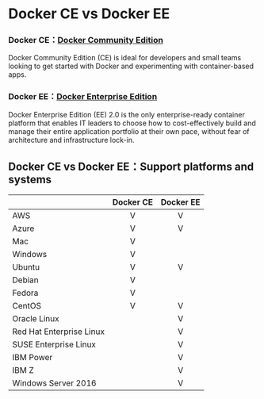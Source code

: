 # Docker CE vs Docker EE

### Docker CE：[Docker Community Edition](https://www.docker.com/community-edition)

Docker Community Edition \(CE\) is ideal for developers and small teams looking to get started with Docker and experimenting with container-based apps.

### Docker EE：[Docker Enterprise Edition](https://www.docker.com/enterprise-edition)

Docker Enterprise Edition \(EE\) 2.0 is the only enterprise-ready container platform that enables IT leaders to choose how to cost-effectively build and manage their entire application portfolio at their own pace, without fear of architecture and infrastructure lock-in.

## Docker CE vs Docker EE：Support platforms and systems

|  | Docker CE | Docker EE |
| :--- | :---: | :---: |
| AWS | V | V |
| Azure | V | V |
| Mac | V |  |
| Windows | V |  |
| Ubuntu | V | V |
| Debian | V |  |
| Fedora | V |  |
| CentOS | V | V |
| Oracle Linux |  | V |
| Red Hat Enterprise Linux |  | V |
| SUSE Enterprise Linux |  | V |
| IBM Power |  | V |
| IBM Z |  | V |
| Windows Server 2016 |  | V |



